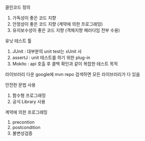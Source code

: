 클린코드 정의
1. 가독성이 좋은 코드 지향
2. 안정성이 좋은 코드 지향 (계약에 의한 프로그래밍)
3. 유지보수성이 좋은 코드 지향 (객체지향 패러다임 전부 수용)

유닛 테스트 툴
1. JUnit : 대부분의 unit test는 xUnit 사
2. assertJ : unit 테스트를 하기 위한 plug-in
3. Mokito : api 호출 후 콜백 확인과 같이 복잡한 테스트 목적

라이브러리 다운
google에 mvn repo 검색하면 모든 라이브러리가 다 있음

안전한 문법 사용
1. 함수형 프로그래밍
2. 공식 Library 사용

계약에 의한 프로그래밍
1. precontion
2. postcondition
3. 불변성검증
